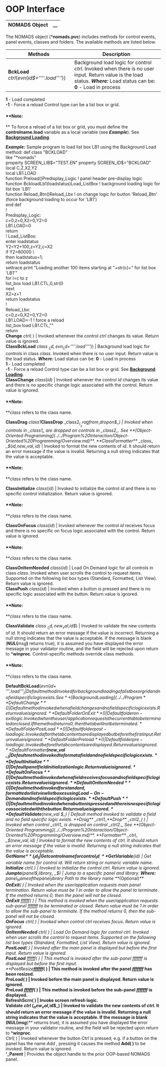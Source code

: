 # OOP Interface   
  
**NOMADS Object** |  **__**  
---|---  
  
The NOMADS object (***nomads.pvc**) includes methods for control events, panel events, classes and folders. The available methods are listed below.

**Methods** |  **Description**  
---|---  
**BckLoad** _ctrl_(_evn_(_id$+''''.load''''_)) |  Background load logic for control _ctrl_. Invoked when there is no user input. Return value is the load status. **_Where:_** Load status can be: **0** \- Load in process  
**1** \- Load completed  
**-1** \- Force a reload Control type can be a list box or grid.

#### **Note:  
** To force a reload of a list box or grid, you must define the **controlname.load** variable as a local variable (see **_Example_**). See **[Background Loading](../../Program%20Interaction/Event-Handler%20Routines/Background%20Loading.md)**.

**_Example:_** Sample program to load list box LB1 using the Background Load method:  def class "BCKLOAD"  
like "*nomads"  
property SCREEN_LIB$="TEST.EN"  
property SCREEN_ID$="BCKLOAD"  
local C,Z,X2,Y2  
local LB1.LOAD  
function Preload()Predisplay_Logic ! panel header pre-display logic  
function BckloadLb1(loadstatus)Load_ListBox ! background loading logic for list box 'LB1'  
function Reload_Btn()Reload_Lbx ! on change logic for button 'Reload_Btn' (force background loading to occur for 'LB1')  
end def  
!  
Predisplay_Logic:  
c=0,z=0,X2=0,Y2=0  
LB1.LOAD=0  
return  
! Load_ListBox:  
enter loadstatus  
Y2=Y2+100,z=Y2,c=X2  
if Y2>80000 \  
then loadstatus=1;  
return loadstatus  
settrace print "Loading another 100 items starting at "+str(c)+" for list box 'LB1'"  
for I=c to z  
list_box load LB1.CTL,0,str(I)  
next  
X2=z+1  
return loadstatus  
!  
Reload_Lbx:  
c=0,z=0,X2=0,Y2=0  
LB1.LOAD=-1 ! force a reload  
list_box load LB1.CTL,""  
return  
**Change** _ctrl_( ) |  Invoked whenever the control _ctrl_ changes its value. Return value is ignored.  
**ClassBckLoad** _class_ _$_(_id,evn_(_id$+''''.load''''_)) |  Background load logic for controls in class _class_. Invoked when there is no user input. Return value is the load status. **_Where:_** Load status can be: **0** \- Load in process  
**1** \- Load completed  
**-1** \- Force a reload Control type can be a list box or grid. See **[Background Loading](../../Program%20Interaction/Event-Handler%20Routines/Background%20Loading.md)**.  
**ClassChange** _class_(_id_) |  Invoked whenever the control _id_ changes its value and there is no specific change logic associated with the control. Return value is ignored. 

#### **Note:  
**_class_ refers to the class name.  
  
**ClassDrag** _class1_**ClassDrop** _class2$_(__dragfrom$,_dropon$_) |  Invoked when controls in _class1_ are dropped on controls in _class2_. See **[Object-Oriented Programming](../../Program%20Interaction/Object-Oriented%20Programming/Overview.md)**.  
**ClassFormatter** _class_ _$_(_id,new_val$,id$_) |  Invoked to format the new contents of _id_. It should return an error message if the value is invalid. Returning a null string indicates that the value is acceptable. 

#### **Note:  
**_class_ refers to the class name.  
  
**ClassInitialize** _class_(_id_) |  Invoked to initialize the control _id_ and there is no specific control initialization. Return value is ignored. 

#### **Note:  
**_class_ refers to the class name.  
  
**ClassOnFocus** _class_(_id_) |  Invoked whenever the control _id_ receives focus and there is no specific on focus logic associated with the control. Return value is ignored. 

#### **Note:  
**_class_ refers to the class name.  
  
**ClassOnItemNeeded** _class_(_id_) |  Load On Demand logic for all controls in class _class_. Invoked when user scrolls the control to request items. Supported on the following list box types (Standard, Formatted, List View). Return value is ignored.  
**ClassPush** _class_(_id_) |  Invoked when a button is pressed and there is no specific logic associated with the button. Return value is ignored.

#### **Note:  
**_class_ refers to the class name.  
  
**ClassValidate** _class_ _$_(_id,new_val$,id$_) |  Invoked to validate the new contents of _id_. It should return an error message if the value is incorrect. Returning a null string indicates that the value is acceptable. If the message is blank (**NUL(**_msg_**)** returns true), it is assumed you have displayed the error message in your validator routine, and the field will be rejected upon return to ***winproc**. Control-specific methods override class methods. 

#### **Note:  
**_class_ refers to the class name.  
  
**DefaultBckLoad**(_evn_(_id$+''''.load''''_) |  Default method invoked for background loading of a list box or grid and no field specific logic exists. See **[Background Loading](../../Program%20Interaction/Event-Handler%20Routines/Background%20Loading.md)**.  
**DefaultChange**( ) |  Default method invoked when a field changes and no field specific logic exists. Return value is ignored.  
**DefaultFolderOnExit**( ) |  Default folder on-exit logic. Invoked when the user/application requests the current tab to be terminated or closed. If the method returns 0, then the tab will not be terminated.  
**DefaultFolderPostLoad**( ) |  Default folder post-load logic. Invoked after the tab contents are displayed but before the first input. Return value is ignored.  
**DefaultFolderPreload**( ) |  Default folder pre-load logic. Invoked before the tab contents are displayed. Return value is ignored.  
**DefaultFormatter$**(_new_val_ _$_) |  Default method invoked to format a field and no field specific logic exists.  
**DefaultInitialize**( ) |  Default panel field initialization logic. Return value is ignored.  
**DefaultOnFocus**( ) |  Default method invoked when a field receives focus and no field specific logic exists. Return value is ignored.  
**DefaultOnItemNeeded**( ) |  Default method invoked for standard, formatted or list view list boxes using Load-On-Demand and no field specific logic exists.  
**DefaultPush**( ) |  Default method invoked when a button is pressed and there is no specific logic associated with the button. Return value is ignored.  
**DefaultValidate$**(_new_val_ _$_) |  Default method invoked to validate a field and no field specific logic exists.  
**Drag** _ctrl1_**Drop** _ctrl2_( ) |  Invoked when control _ctrl1_ is dropped on control _ctrl2._ See **[Object-Oriented Programming](../../Program%20Interaction/Object-Oriented%20Programming/Overview.md)**.  
**Formatter** _ctrl_ _$_(_new_val$,id$_) |  Invoked to format the new contents of _ctrl_. It should return an error message if the value is invalid. Returning a null string indicates that the value is acceptable.  
**GetName$**(_id_) |  Get control name for control _id_.  
**GetVariable$**(_id_) |  Get variable name for control _id_. Will return string or numeric variable name.  
**Initialize** _ctrl_( ) |  Invoked to initialize the control _ctrl_. Return value is ignored.  
**Jumpto**(_panel$,library_ _$_) |  Jump to a specific panel and library. **_Where:_** _panel$_ Name of the panel  
_library$_ Path to the library name **_(Optional)_**  
**OnExit**( ) |  Invoked when the user/application requests main panel termination. Return value must be 1 in order to allow the panel to terminate. If the method returns 0, then the panel will not be closed.  
**OnExit** _ffffff_( ) |  This method is invoked when the user/application requests sub-panel _fffffff_ to be terminated or closed. Return value must be 1 in order to allow the sub-panel to terminate. If the method returns 0, then the sub-panel will not be closed.  
**OnFocus** _ctrl_( ) |  Invoked when control _ctrl_ receives focus. Return value is ignored.  
**OnItemNeeded** _ctrl_( ) |  Load On Demand logic for control _ctrl_. Invoked when user scrolls the control to request items. Supported on the following list box types (Standard, Formatted, List View). Return value is ignored.  
**PostLoad**( ) |  Invoked after the main panel is displayed but before the first input. Return value is ignored.  
**PostLoad** _ffffff_( ) |  This method is invoked after the sub-panel _fffffff_ is displayed but before the first input.  
**PostResize_**_ffffff_( ) |  This method is invoked after the panel _fffffff_ has been resized.  
**PreLoad**( ) |  Invoked before the main panel is displayed. Return value is ignored.  
**PreLoad** _ffffff_( ) |  This method is invoked before the sub-panel _fffffff_ is displayed.  
**RefreshScrn**( ) |  Invoke screen refresh logic.  
**Validate** _ctrl_ $(_new_val$,id$_) |  Invoked to validate the new contents of _ctrl_. It should return an error message if the value is invalid. Returning a null string indicates that the value is acceptable. If the message is blank (**NUL(**_msg_**)** returns true), it is assumed you have displayed the error message in your validator routine, and the field will be rejected upon return to ***winproc**.  
_Ctrl_( ) |  Invoked whenever the button _Ctrl_ is pressed; e.g. if a button on the panel has the name _Add_ , pressing it causes the method **Add( )** to be invoked. Return value is ignored.  
**'_Parent** |  Provides the object handle to the prior OOP-based NOMADS panel.
